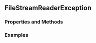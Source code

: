 ## <a id="McUtils.McUtils.Parsers.FileStreamer.FileStreamReaderException">FileStreamReaderException</a>


### Properties and Methods


### Examples
